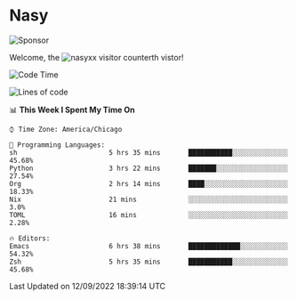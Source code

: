 # Nasy

<!--
<p align="center">
<img height="200" src="https://github-readme-stats.vercel.app/api?username=nasyxx&count_private=true&show_icons=true&theme=dracula&include_all_commits=true"/>
<img height="200" src="https://github-readme-stats.vercel.app/api/top-langs/?username=nasyxx&theme=dracula&hide=html,jupyter+notebook&count_private=true&show_icons=true"/>
</p>

  
----------------
-->

![Sponsor](https://img.shields.io/static/v1.svg?label=Sponsor&message=%E2%9D%A4&logo=GitHub&style=flat&color=pink)
 
Welcome, the ![nasyxx visitor counter](https://count.getloli.com/get/@nasyxx?theme=rule34)th vistor!
 
<!--START_SECTION:waka-->
![Code Time](http://img.shields.io/badge/Code%20Time-2%2C625%20hrs%2044%20mins-blue)

![Lines of code](https://img.shields.io/badge/From%20Hello%20World%20I%27ve%20Written-5%20Million%20lines%20of%20code-blue)

📊 **This Week I Spent My Time On** 

```text
⌚︎ Time Zone: America/Chicago

💬 Programming Languages: 
sh                       5 hrs 35 mins       ███████████░░░░░░░░░░░░░░   45.68% 
Python                   3 hrs 22 mins       ███████░░░░░░░░░░░░░░░░░░   27.54% 
Org                      2 hrs 14 mins       ████░░░░░░░░░░░░░░░░░░░░░   18.33% 
Nix                      21 mins             ░░░░░░░░░░░░░░░░░░░░░░░░░   3.0% 
TOML                     16 mins             ░░░░░░░░░░░░░░░░░░░░░░░░░   2.28%

🔥 Editors: 
Emacs                    6 hrs 38 mins       █████████████░░░░░░░░░░░░   54.32% 
Zsh                      5 hrs 35 mins       ███████████░░░░░░░░░░░░░░   45.68%

```


 Last Updated on 12/09/2022 18:39:14 UTC
<!--END_SECTION:waka-->

<!-- ![visitors](https://visitor-badge.laobi.icu/badge?page_id=nasyxx.nasyxx) -->
